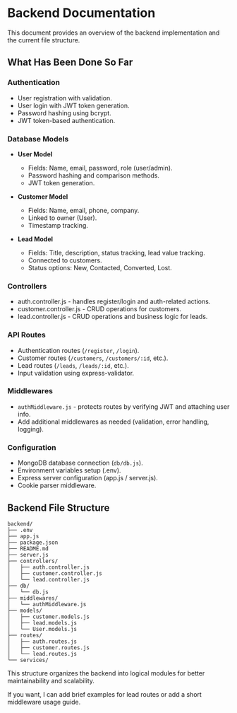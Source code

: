 # Backend Documentation

This document provides an overview of the backend implementation and the current file structure.

## What Has Been Done So Far

### Authentication
- User registration with validation.
- User login with JWT token generation.
- Password hashing using bcrypt.
- JWT token-based authentication.

### Database Models
- **User Model**
  - Fields: Name, email, password, role (user/admin).
  - Password hashing and comparison methods.
  - JWT token generation.

- **Customer Model**
  - Fields: Name, email, phone, company.
  - Linked to owner (User).
  - Timestamp tracking.

- **Lead Model**
  - Fields: Title, description, status tracking, lead value tracking.
  - Connected to customers.
  - Status options: New, Contacted, Converted, Lost.

### Controllers
- auth.controller.js - handles register/login and auth-related actions.
- customer.controller.js - CRUD operations for customers.
- lead.controller.js - CRUD operations and business logic for leads.

### API Routes
- Authentication routes (`/register`, `/login`).
- Customer routes (`/customers`, `/customers/:id`, etc.).
- Lead routes (`/leads`, `/leads/:id`, etc.).
- Input validation using express-validator.

### Middlewares
- `authMiddleware.js` - protects routes by verifying JWT and attaching user info.
- Add additional middlewares as needed (validation, error handling, logging).

### Configuration
- MongoDB database connection (`db/db.js`).
- Environment variables setup (.env).
- Express server configuration (app.js / server.js).
- Cookie parser middleware.

## Backend File Structure

```
backend/
├── .env
├── app.js
├── package.json
├── README.md
├── server.js
├── controllers/
│   ├── auth.controller.js
│   ├── customer.controller.js
│   └── lead.controller.js
├── db/
│   └── db.js
├── middlewares/
│   └── authMiddleware.js
├── models/
│   ├── customer.models.js
│   ├── lead.models.js
│   └── User.models.js
├── routes/
│   ├── auth.routes.js
│   ├── customer.routes.js
│   └── lead.routes.js
└── services/
```

This structure organizes the backend into logical modules for better maintainability and scalability.

If you want, I can add brief examples for lead routes or add a short middleware usage guide.